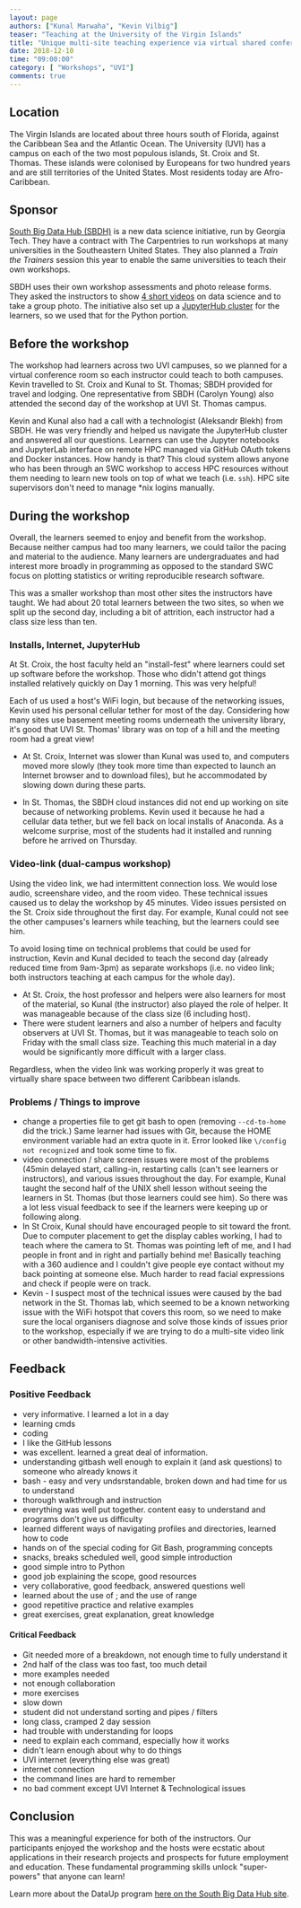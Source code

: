 ```yaml
---
layout: page
authors: ["Kunal Marwaha", "Kevin Vilbig"]
teaser: "Teaching at the University of the Virgin Islands"
title: "Unique multi-site teaching experience via virtual shared conference"
date: 2018-12-10
time: "09:00:00"
category: [ "Workshops", "UVI"]
comments: true
---
```


## Location 
The Virgin Islands are located about three hours south of Florida, against the Caribbean Sea and the Atlantic Ocean. The University (UVI) has a campus on each of the two most populous islands, St. Croix and St. Thomas. These islands were colonised by Europeans for two hundred years and are still territories of the United States. Most residents today are Afro-Caribbean. 

## Sponsor
[South Big Data Hub (SBDH)](https://southbigdatahub.org/) is a new data science initiative, run by Georgia Tech. They have a contract with The Carpentries to run workshops at many universities in the Southeastern United States. They also planned a *Train the Trainers* session this year to enable the same universities to teach their own workshops.

SBDH uses their own workshop assessments and photo release forms. They asked the instructors to show [4 short videos](https://www.youtube.com/watch?v=ZsysnlwVE2Q&index=1&list=PLyUNw5pgUji9KbfYpehNxpogbhoUCNVlt) on data science and to take a group photo. The initiative also set up a [JupyterHub cluster](http://sbdh.space) for the learners, so we used that for the Python portion.

## Before the workshop

The workshop had learners across two UVI campuses, so we planned for a virtual conference room so each instructor could teach to both campuses. Kevin travelled to St. Croix and Kunal to St. Thomas; SBDH provided for travel and lodging. One representative from SBDH (Carolyn Young) also attended the second day of the workshop at UVI St. Thomas campus.

Kevin and Kunal also had a call with a technologist (Aleksandr Blekh) from SBDH. He was very friendly and helped us navigate the JupyterHub cluster and answered all our questions. Learners can use the Jupyter notebooks and JupyterLab interface on remote HPC managed via GitHub OAuth tokens and Docker instances. How handy is that? This cloud system allows anyone who has been through an SWC workshop to access HPC resources without them needing to learn new tools on top of what we teach (i.e. `ssh`). HPC site supervisors don't need to manage \*nix logins manually.

## During the workshop

Overall, the learners seemed to enjoy and benefit from the workshop. Because neither campus had too many learners, we could tailor the pacing and material to the audience. Many learners are undergraduates and had interest more broadly in programming as opposed to the standard SWC focus on plotting statistics or writing reproducible research software.

This was a smaller workshop than most other sites the instructors have taught. We had about 20 total learners between the two sites, so when we split up the second day, including a bit of attrition, each instructor had a class size less than ten.

### Installs, Internet, JupyterHub
At St. Croix, the host faculty held an "install-fest" where learners could set up software before the workshop. Those who didn't attend got things installed relatively quickly on Day 1 morning. This was very helpful!

Each of us used a host's WiFi login, but because of the networking issues, Kevin used his personal cellular tether for most of the day. Considering how many sites use basement meeting rooms underneath the university library, it's good that UVI St. Thomas' library was on top of a hill and the meeting room had a great view!

* At St. Croix, Internet was slower than Kunal was used to, and computers moved more slowly (they took more time than expected to launch an Internet browser and to download files), but he accommodated by slowing down during these parts.

* In St. Thomas, the SBDH cloud instances did not end up working on site because of networking problems. Kevin used it because he had a cellular data tether, but we fell back on local installs of Anaconda. As a welcome surprise, most of the students had it installed and running before he arrived on Thursday.


### Video-link (dual-campus workshop)
Using the video link, we had intermittent connection loss. We would lose audio, screenshare video, and the room video.  These technical issues caused us to delay the workshop by 45 minutes. Video issues persisted on the St. Croix side throughout the first day. For example, Kunal could not see the other campuses's learners while teaching, but the learners could see him. 

To avoid losing time on technical problems that could be used for instruction, Kevin and Kunal decided to teach the second day (already reduced time from 9am-3pm) as separate workshops (i.e. no video link; both instructors teaching at each campus for the whole day). 
* At St. Croix, the host professor and helpers were also learners for most of the material, so Kunal (the instructor) also played the role of helper. It was manageable because of the class size (6 including host).
* There were student learners and also a number of helpers and faculty observers at UVI St. Thomas, but it was manageable to teach solo on Friday with the small class size. Teaching this much material in a day would be significantly more difficult with a larger class. 

Regardless, when the video link was working properly it was great to virtually share space between two different Caribbean islands.


### Problems / Things to improve
* change a properties file to get git bash to open (removing `--cd-to-home` did the trick.) Same learner had issues with Git, because the HOME environment variable had an extra quote in it. Error looked like `\/config not recognized` and took some time to fix.
* video connection / share screen issues were most of the problems (45min delayed start, calling-in, restarting calls (can't see learners or instructors), and various issues throughout the day. For example, Kunal taught the second half of the UNIX shell lesson without seeing the learners in St. Thomas (but those learners could see him). So there was a lot less visual feedback to see if the learners were keeping up or following along.
* In St Croix, Kunal should have encouraged people to sit toward the front. Due to computer placement to get the display cables working, I had to teach where the camera to St. Thomas was pointing left of me, and I had people in front and in right and partially behind me! Basically teaching with a 360 audience and I couldn't give people eye contact without my back pointing at someone else. Much harder to read facial expressions and check if people were on track.
* Kevin - I suspect most of the technical issues were caused by the bad network in the St. Thomas lab, which seemed to be a known networking issue with the WiFi hotspot that covers this room, so we need to make sure the local organisers diagnose and solve those kinds of issues prior to the workshop, especially if we are trying to do a multi-site video link or other bandwidth-intensive activities.

## Feedback
### Positive Feedback
* very informative. I learned a lot in a day
* learning cmds
* coding
* I like the GitHub lessons
* was excellent. learned a great deal of information.
* understanding gitbash well enough to explain it (and ask questions) to someone who already knows it
* bash - easy and very undsrstandable, broken down and had time for us to understand
* thorough walkthrough and instruction
* everything was well put together. content easy to understand and programs don't give us difficulty
* learned different ways of navigating profiles and directories, learned how to code
* hands on of the special coding for Git Bash, programming concepts
* snacks, breaks scheduled well, good simple introduction
* good simple intro to Python
* good job explaining the scope, good resources
* very collaborative, good feedback, answered questions well
* learned about the use of ; and the use of range
* good repetitive practice and relative examples
* great exercises, great explanation, great knowledge
#### Critical Feedback
* Git needed more of a breakdown, not enough time to fully understand it
* 2nd half of the class was too fast, too much detail
* more examples needed
* not enough collaboration
* more exercises
* slow down
* student did not understand sorting and pipes / filters
* long class, cramped 2 day session
* had trouble with understanding for loops
* need to explain each command, especially how it works
* didn't learn enough about why to do things
* UVI internet (everything else was great)
* internet connection
* the command lines are hard to remember
* no bad comment except UVI Internet & Technological issues


## Conclusion
This was a meaningful experience for both of the instructors. Our participants enjoyed the workshop and the hosts were ecstatic about applications in their research projects and prospects for future employment and education. These fundamental programming skills unlock "super-powers" that anyone can learn!

Learn more about the DataUp program [here on the South Big Data Hub site](https://southbigdatahub.org/programs/dataup/).
